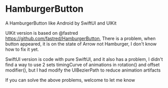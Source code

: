 # HamburgerButton
A HamburgerButton like Android by SwiftUI and UIKit

UIKit version is based on @fastred https://github.com/fastred/HamburgerButton, There is a problem, when button appeared, it is on the state of Arrow not Hamburger, I don't know how to fix it yet.

SwiftUI version is code with pure SwiftUI, and it also has a problem, I didn't find a way to use 2 sets timingCurve of animations in rotation() and offset modifier(), but I had modify the UIBezierPath to reduce animation artifacts

If you can solve the above problems, welcome to let me know
